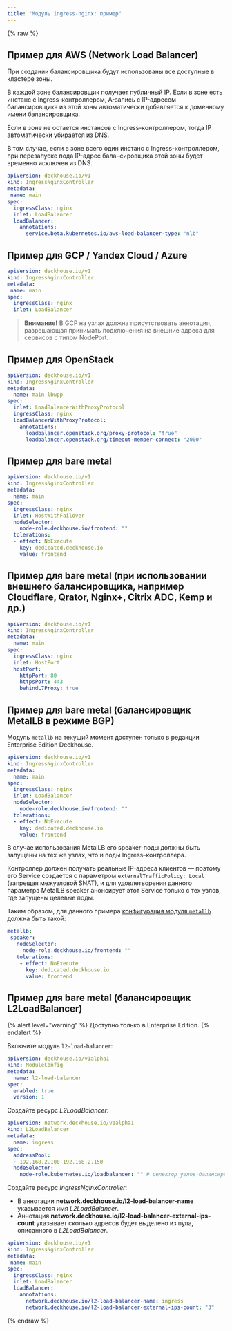 ```yaml
---
title: "Модуль ingress-nginx: пример"
---
```


{% raw %}

## Пример для AWS (Network Load Balancer)

При создании балансировщика будут использованы все доступные в кластере зоны.

В каждой зоне балансировщик получает публичный IP. Если в зоне есть инстанс с Ingress-контроллером, A-запись с IP-адресом балансировщика из этой зоны автоматически добавляется к доменному имени балансировщика.

Если в зоне не остается инстансов с Ingress-контроллером, тогда IP автоматически убирается из DNS.

В том случае, если в зоне всего один инстанс с Ingress-контроллером, при перезапуске пода IP-адрес балансировщика этой зоны будет временно исключен из DNS.

```yaml
apiVersion: deckhouse.io/v1
kind: IngressNginxController
metadata:
 name: main
spec:
  ingressClass: nginx
  inlet: LoadBalancer
  loadBalancer:
    annotations:
      service.beta.kubernetes.io/aws-load-balancer-type: "nlb"
```

## Пример для GCP / Yandex Cloud / Azure

```yaml
apiVersion: deckhouse.io/v1
kind: IngressNginxController
metadata:
 name: main
spec:
  ingressClass: nginx
  inlet: LoadBalancer
```

> **Внимание!** В GCP на узлах должна присутствовать аннотация, разрешающая принимать подключения на внешние адреса для сервисов с типом NodePort.

## Пример для OpenStack

```yaml
apiVersion: deckhouse.io/v1
kind: IngressNginxController
metadata:
  name: main-lbwpp
spec:
  inlet: LoadBalancerWithProxyProtocol
  ingressClass: nginx
  loadBalancerWithProxyProtocol:
    annotations:
      loadbalancer.openstack.org/proxy-protocol: "true"
      loadbalancer.openstack.org/timeout-member-connect: "2000"
```

## Пример для bare metal

```yaml
apiVersion: deckhouse.io/v1
kind: IngressNginxController
metadata:
  name: main
spec:
  ingressClass: nginx
  inlet: HostWithFailover
  nodeSelector:
    node-role.deckhouse.io/frontend: ""
  tolerations:
  - effect: NoExecute
    key: dedicated.deckhouse.io
    value: frontend
```

## Пример для bare metal (при использовании внешнего балансировщика, например Cloudflare, Qrator, Nginx+, Citrix ADC, Kemp и др.)

```yaml
apiVersion: deckhouse.io/v1
kind: IngressNginxController
metadata:
  name: main
spec:
  ingressClass: nginx
  inlet: HostPort
  hostPort:
    httpPort: 80
    httpsPort: 443
    behindL7Proxy: true
```

## Пример для bare metal (балансировщик MetalLB в режиме BGP)

Модуль `metallb` на текущий момент доступен только в редакции Enterprise Edition Deckhouse.

```yaml
apiVersion: deckhouse.io/v1
kind: IngressNginxController
metadata:
  name: main
spec:
  ingressClass: nginx
  inlet: LoadBalancer
  nodeSelector:
    node-role.deckhouse.io/frontend: ""
  tolerations:
  - effect: NoExecute
    key: dedicated.deckhouse.io
    value: frontend
```

В случае использования MetalLB его speaker-поды должны быть запущены на тех же узлах, что и поды Ingress–контроллера.

Контроллер должен получать реальные IP-адреса клиентов — поэтому его Service создается с параметром `externalTrafficPolicy: Local` (запрещая межузловой SNAT), и для удовлетворения данного параметра MetalLB speaker анонсирует этот Service только с тех узлов, где запущены целевые поды.

Таким образом, для данного примера [конфигурация модуля `metallb`](../380-metallb/configuration.html) должна быть такой:

```yaml
metallb:
 speaker:
   nodeSelector:
     node-role.deckhouse.io/frontend: ""
   tolerations:
    - effect: NoExecute
      key: dedicated.deckhouse.io
      value: frontend
```

## Пример для bare metal (балансировщик L2LoadBalancer)

{% alert level="warning" %} Доступно только в Enterprise Edition. {% endalert %}

Включите модуль `l2-load-balancer`:

```yaml
apiVersion: deckhouse.io/v1alpha1
kind: ModuleConfig
metadata:
  name: l2-load-balancer
spec:
  enabled: true
  version: 1
```

Создайте ресурс _L2LoadBalancer_:

```yaml
apiVersion: network.deckhouse.io/v1alpha1
kind: L2LoadBalancer
metadata:
  name: ingress
spec:
  addressPool:
  - 192.168.2.100-192.168.2.150
  nodeSelector:
    node-role.kubernetes.io/loadbalancer: "" # селектор узлов-балансировщиков
```

Создайте ресурс _IngressNginxController_:
* В аннотации **network.deckhouse.io/l2-load-balancer-name** указывается имя _L2LoadBalancer_.
* Аннотация **network.deckhouse.io/l2-load-balancer-external-ips-count** указывает сколько адресов будет выделено из пула, описанного в _L2LoadBalancer_.

```yaml
apiVersion: deckhouse.io/v1
kind: IngressNginxController
metadata:
 name: main
spec:
  ingressClass: nginx
  inlet: LoadBalancer
  loadBalancer:
    annotations:
      network.deckhouse.io/l2-load-balancer-name: ingress
      network.deckhouse.io/l2-load-balancer-external-ips-count: "3"
```

{% endraw %}
